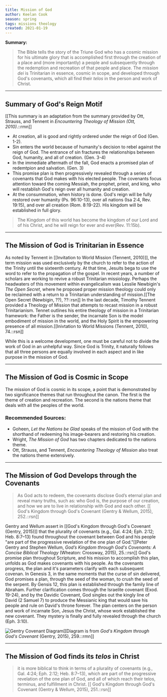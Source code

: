 ```yaml
---
title: Mission of God
author: Keelan Cook
season: spring
tags: missions theology
created: 2021-01-19
---
```

**Summary:**
>The Bible tells the story of the Triune God who has a cosmic mission for his ultimate glory that is accomplished first through the creation of a place and (more importantly) a people and subsequently through the redemption and recreation of that people and place. The *mission dei* is Trinitarian in essence, cosmic in scope, and developed through God's covenants, which all find their *telos* in the person and work of Christ.

---

## Summary of God's Reign Motif
[[This summary is an adaptation from the summary provided by Ott, Strauss, and Tennent in *Encountering Theology of Mission (Ott, 2010)*.::rmn]]
* At creation, all is good and rightly ordered under the reign of God (Gen. 1-2).
* Sin enters the world because of humanity's decision to rebel against the reign of God. The entrance of sin fractures the relationships between God, humanity, and all of creation. (Gen. 3-4)
* In the immediate aftermath of the fall, God enacts a promised plan of redemtpion and salvation. (Gen. 3)
* This promise plan is then progressively revealed through a series of covenants that God makes with his elected people. The covenants focus attention toward the coming Messiah, the prophet, priest, and king, who will restablish God's reign over all humanity and creation.
* At the consummation, when history is done. God's reign will be fully restored over humanity (Ps. 96:10-13), over all nations (Isa 2:4, Rev. 19:15), and over all creation (Rom. 8:19-22). His kingdom will be established in full glory.
>The Kingdom of this world has become the kingdom of our Lord and of his Christ, and he will reign for ever and ever(Rev. 11:15b).

---

## The Mission of God is Trinitarian in Essence
As noted by Tennent in [[Invitation to World Mission (Tennent, 2010)]], the term mission was used exclusively by the church to refer to the action of the Trinity until the sixteenth century. At that time, Jesuits bega to use the word to refer to the propagation of the gospel. In recent years, a number of scholars are working to revive a robust Trinitarian missiology. Perhaps the headwaters of this movement within evangelicalism was Lesslie Newbigin's *The Open Secret*, where he proposed proper mission theology could only be reclaimed with a return to a Trinitarian understanding of mission.[[The Open Secret (Newbigin, ??), ??::rsn]] In the last decade, Timothy Tennent provided a Theology of Mission that attempts to recast mission in a robust Trinitarianism. Tennet outlines his entire theology of mission in a Trinitarian framework: the Father is the sender, the incarnate Son is the model embodiment of mission in the world, and the Holy Spirit is the empowering presence of all mission.[[Inivtation to World Missions (Tennent, 2010), 74.::rsn]]

While this is a welcome development, one must be careful not to divide the work of God in an unhelpful way. Since God is Trinity, it naturally follows that all three persons are equally involved in each aspect and in like purpose in the mission of God. 


---

## The Mission of God is Cosmic in Scope
The mission of God is cosmic in its scope, a point that is demonstrated by two significance themes that run throughout the canon. The first is the theme of creation and recreation. The second is the nations theme that deals with all the peoples of the world.

### Recommended Sources:
* Goheen, *Let the Nations be Glad* speaks of the mission of God with the shorthand of redeeming his image-bearers and restoring his creation.
* Wright, *The Mission of God* has two chapters dedicated to the nations theme.
* Ott, Strauss, and Tennent, *Encountering Theology of Mission* also treat the nations theme extensively.

---

## The Mission of God Develops through the Covenants
>As God acts to redeem, the covenants disclose God’s eternal plan and reveal many truths, such as: who God is, the purpose of our creation, and how we are to live in relationship with God and each other. [[ God's Kingdom through God's Covenant (Gentry & Wellum, 2015), 252.::rsn]]

Gentry and Wellum assert in [[God's Kingdom through God's Covenant (Gentry, 2015)]] that the plurality of covenants (e.g., Gal. 4:24; Eph. 2:12; Heb. 8:7–13) found throughout the covenant between God and his people "are part of the progressive revelation of the one plan of God."[[Peter Gentry and Stephen Wellum, *God’s Kingdom through God's Covenants: A Concise Biblical Theology* (Wheaton: Crossway, 2015), 25.::rsn]] God's promise plan throughout Scripture, and his mission to accomplish this plan, unfolds as God makes covenants with his people. As the covenants progress, the plan and it's parameters clarify with each subsequent covenan. In Genesis 3, in the same moments that the curse of sin delivered, God promises a plan, through the seed of the woman, to crush the seed of the serpent. By Gensis 12, this plan is established through the family line of Abraham. Further clarification comes through the Israelite covenant (Exod. 19-24), and by the Davidic Covenant, God singles out the kingly line of David (2 Samuel 7) to produce the Messianic king that would save his people and rule on David's throne forever. The plan centers on the person and work of incarnate Son, Jesus the Christ, whose work established the new covenant. They mystery is finally and fully revealed through the church (Eph. 3:10).

![Gentry Covenant Diagram](https://i.imgur.com/xHybBbJ.png)[[Diagram is from *God's Kingdom through God's Covenant* (Gentry, 2015), 259.::rmn]]

---

## The Mission of God finds its *telos* in Christ
> it is more biblical to think in terms of a plurality of covenants (e.g., Gal. 4:24; Eph. 2:12; Heb. 8:7–13), which are part of the progressive revelation of the one plan of God, and all of which reach their telos, terminus, and fulfillment in Christ. [[ God's Kingdom through God's Covenant (Gentry & Wellum, 2015), 251.::rsn]]
